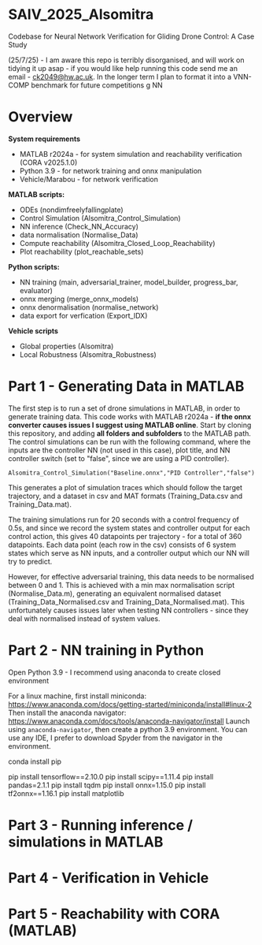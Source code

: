 # SAIV_2025_Alsomitra
Codebase for Neural Network Verification for Gliding Drone Control: A Case Study

(25/7/25) - I am aware this repo is terribly disorganised, and will work on tidying it up asap - if you would like help running this code send me an email - ck2049@hw.ac.uk. In the longer term I plan to format it into a VNN-COMP benchmark for future competitions
g NN
# Overview
**System requirements**
- MATLAB r2024a - for system simulation and reachability verification (CORA v2025.1.0)
- Python 3.9 - for network training and onnx manipulation
- Vehicle/Marabou - for network verification

**MATLAB scripts:**
- ODEs (nondimfreelyfallingplate)
- Control Simulation (Alsomitra_Control_Simulation)
- NN inference (Check_NN_Accuracy)
- data normalisation (Normalise_Data)
- Compute reachability (Alsomitra_Closed_Loop_Reachability)
- Plot reachability (plot_reachable_sets)

**Python scripts:**
- NN training (main, adversarial_trainer, model_builder, progress_bar, evaluator)
- onnx merging (merge_onnx_models)
- onnx denormalisation (normalise_network)
- data export for verfication (Export_IDX)

**Vehicle scripts**
- Global properties (Alsomitra)
- Local Robustness (Alsomitra_Robustness)

# Part 1 - Generating Data in MATLAB

The first step is to run a set of drone simulations in MATLAB, in order to generate training data. This code works with MATLAB r2024a - **if the onnx converter causes issues I suggest using MATLAB online**. Start by cloning this repository, and adding **all folders and subfolders** to the MATLAB path. The control simulations can be run with the following command, where the inputs are the controller NN (not used in this case), plot title, and NN controller switch (set to "false", since we are using a PID controller).

```
Alsomitra_Control_Simulation("Baseline.onnx","PID Controller","false")
```

This generates a plot of simulation traces which should follow the target trajectory, and a dataset in csv and MAT formats (Training_Data.csv and Training_Data.mat).

The training simulations run for 20 seconds with a control frequency of 0.5s, and since we record the system states and controller output for each control action, this gives 40 datapoints per trajectory - for a total of 360 datapoints. Each data point (each row in the csv) consists of 6 system states which serve as NN inputs, and a controller output which our NN will try to predict.

However, for effective adversarial training, this data needs to be normalised between 0 and 1. This is achieved with a min max normalisation script (Normalise_Data.m), generating an equivalent normalised dataset (Training_Data_Normalised.csv and Training_Data_Normalised.mat). This  unfortunately causes issues later when testing NN controllers - since they deal with normalised instead of system values.

# Part 2 - NN training in Python

Open Python 3.9 - I recommend using anaconda to create closed environment

For a linux machine, first install miniconda: https://www.anaconda.com/docs/getting-started/miniconda/install#linux-2
Then install the anaconda navigator: https://www.anaconda.com/docs/tools/anaconda-navigator/install
Launch using ```anaconda-navigator```, then create a python 3.9 environment. You can use any IDE, I prefer to download Spyder from the navigator in the environment.

conda install pip 

pip install tensorflow==2.10.0
pip install scipy==1.11.4
pip install pandas=2.1.1
pip install tqdm
pip install onnx=1.15.0
pip install tf2onnx==1.16.1
pip install matplotlib

# Part 3 - Running inference / simulations in MATLAB

# Part 4 - Verification in Vehicle

# Part 5 - Reachability with CORA (MATLAB)
